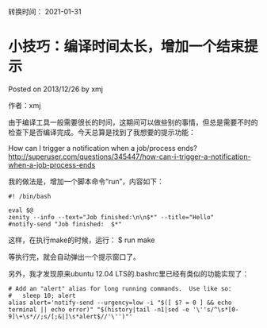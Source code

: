 转换时间： 2021-01-31

# 小技巧：编译时间太长，增加一个结束提示
Posted on 2013/12/26 by xmj

作者：xmj

由于编译工具一般需要很长的时间，这期间可以做些别的事情，但总是需要不时的检查下是否编译完成。今天总算是找到了我想要的提示功能：

How can I trigger a notification when a job/process ends?
http://superuser.com/questions/345447/how-can-i-trigger-a-notification-when-a-job-process-ends

我的做法是，增加一个脚本命令“run”，内容如下：
```
#! /bin/bash

eval $@
zenity --info --text="Job finished:\n\n$*" --title="Hello"
#notify-send "Job finished:  $*"
```
这样，在执行make的时候，运行：
$ run make

等执行完，就会自动弹出一个提示窗口了。

另外，我才发现原来ubuntu 12.04 LTS的.bashrc里已经有类似的功能实现了：
```
# Add an "alert" alias for long running commands.  Use like so:
#   sleep 10; alert
alias alert='notify-send --urgency=low -i "$([ $? = 0 ] && echo terminal || echo error)" "$(history|tail -n1|sed -e '\''s/^\s*[0-9]\+\s*//;s/[;&|]\s*alert$//'\'')"'

```

